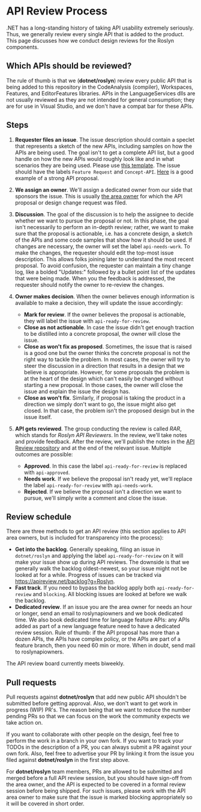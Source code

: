 # API Review Process

.NET has a long-standing history of taking API usability extremely seriously. Thus, we generally review every single API that is added to the product. This page discusses how we conduct design reviews for the Roslyn components.

## Which APIs should be reviewed?

The rule of thumb is that we (**dotnet/roslyn**) review every public API that is being added to this repository in the CodeAnalysis (compiler), Workspaces, Features, and EditorFeatures libraries. APIs in the LanguageServices dlls are not usually reviewed as they are not intended for general consumption; they are for use in Visual Studio, and we don't have a compat bar for these APIs.

## Steps

1. **Requester files an issue**. The issue description should contain a speclet that represents a sketch of the new APIs, including samples on how the APIs are being used. The goal isn't to get a complete API list, but a good handle on how the new APIs would roughly look like and in what scenarios they are being used. Please use [this template](https://github.com/dotnet/roslyn/issues/new?template=api-suggestion.md). The issue should have the labels `Feature Request` and `Concept-API`. [Here](https://github.com/dotnet/roslyn/issues/53410) is a good example of a strong API proposal.

2. **We assign an owner**. We'll assign a dedicated owner from our side that sponsors the issue. This is usually [the area owner](../area-owners.md#areas) for which the API proposal or design change request was filed.

3. **Discussion**. The goal of the discussion is to help the assignee to decide whether we want to pursue the proposal or not. In this phase, the goal isn't necessarily to perform an in-depth review; rather, we want to make sure that the proposal is actionable, i.e. has a concrete design, a sketch of the APIs and some code samples that show how it should be used. If changes are necessary, the owner will set the label `api-needs-work`. To make the changes, the requester should edit the top-most issue description. This allows folks joining later to understand the most recent proposal. To avoid confusion, the requester can maintain a tiny change log, like a bolded "Updates:" followed by a bullet point list of the updates that were being made. When you the feedback is addressed, the requester should notify the owner to re-review the changes.

4. **Owner makes decision**. When the owner believes enough information is available to make a decision, they will update the issue accordingly:

    * **Mark for review**. If the owner believes the proposal is actionable, they will label the issue with `api-ready-for-review`.
    * **Close as not actionable**. In case the issue didn't get enough traction to be distilled into a concrete proposal, the owner will close the issue.
    * **Close as won't fix as proposed**. Sometimes, the issue that is raised is a good one but the owner thinks the concrete proposal is not the right way to tackle the problem. In most cases, the owner will try to steer the discussion in a direction that results in a design that we believe is appropriate. However, for some proposals the problem is at the heart of the design which can't easily be changed without starting a new proposal. In those cases, the owner will close the issue and explain the issue the design has.
    * **Close as won't fix**. Similarly, if proposal is taking the product in a direction we simply don't want to go, the issue might also get closed. In that case, the problem isn't the proposed design but in the issue itself.

5. **API gets reviewed**. The group conducting the review is called *RAR*, which stands for *Roslyn API Reviewers*. In the review, we'll take notes and provide feedback. After the review, we'll publish the notes in the [API Review repository](https://github.com/dotnet/apireviews) and at the end of the relevant issue. Multiple outcomes are possible:

    * **Approved**. In this case the label `api-ready-for-review` is replaced with `api-approved`.
    * **Needs work**. If we believe the proposal isn't ready yet, we'll replace the label `api-ready-for-review` with `api-needs-work`.
    * **Rejected**. If we believe the proposal isn't a direction we want to pursue, we'll simply write a comment and close the issue.

## Review schedule

 There are three methods to get an API review (this section applies to API area owners, but is included for transparency into the process):

* **Get into the backlog**. Generally speaking, filing an issue in `dotnet/roslyn` and applying the label `api-ready-for-review` on it will make your issue show up during API reviews. The downside is that we generally walk the backlog oldest-newest, so your issue might not be looked at for a while. Progress of issues can be tracked via <https://apireview.net/backlog?g=Roslyn>.
* **Fast track**. If you need to bypass the backlog apply both `api-ready-for-review` and `blocking`. All blocking issues are looked at before we walk the backlog.
* **Dedicated review**. If an issue you are the area owner for needs an hour or longer, send an email to roslynapiowners and we book dedicated time. We also book dedicated time for language feature APIs: any APIs added as part of a new language feature need to have a dedicated review session. Rule of thumb: if the API proposal has more than a dozen APIs, the APIs have complex policy, or the APIs are part of a feature branch, then you need 60 min or more. When in doubt, send mail to roslynapiowners.

The API review board currently meets biweekly.

## Pull requests

Pull requests against **dotnet/roslyn** that add new public API shouldn't be submitted before getting approval. Also, we don't want to get work in progress (WIP) PR's. The reason being that we want to reduce the number pending PRs so that we can focus on the work the community expects we take action on.

If you want to collaborate with other people on the design, feel free to perform the work in a branch in your own fork. If you want to track your TODOs in the description of a PR, you can always submit a PR against your own fork. Also, feel free to advertise your PR by linking it from the issue you filed against **dotnet/roslyn** in the first step above.

For **dotnet/roslyn** team members, PRs are allowed to be submitted and merged before a full API review session, but you should have sign-off from the area owner, and the API is expected to be covered in a formal review session before being shipped. For such issues, please work with the API area owner to make sure that the issue is marked blocking appropriately so it will be covered in short order.
